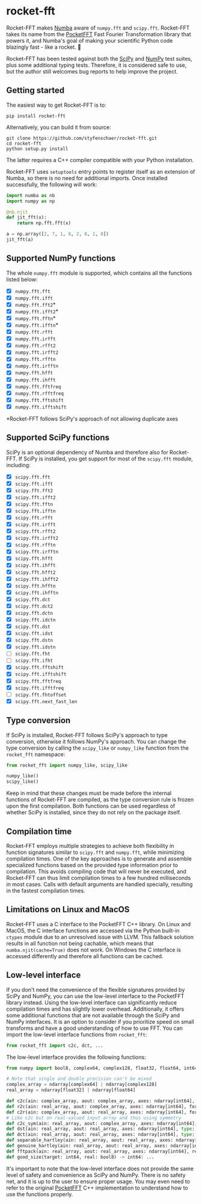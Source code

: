 # rocket-fft
Rocket-FFT makes [Numba](https://numba.pydata.org/) aware of `numpy.fft` and `scipy.fft`. Rocket-FFT takes its name from the [PocketFFT](https://github.com/hayguen/pocketfft) Fast Fourier Transformation library that powers it, and Numba's goal of making your scientific Python code blazingly fast - like a rocket. 🚀

Rocket-FFT has been tested against both the [SciPy](https://scipy.org/) and [NumPy](https://numpy.org/) test suites, plus some additional typing tests. Therefore, it is considered safe to use, but the author still welcomes bug reports to help improve the project. 

## Getting started
The easiest way to get Rocket-FFT is to:
```
pip install rocket-fft
```
Alternatively, you can build it from source:
```
git clone https://github.com/styfenschaer/rocket-fft.git
cd rocket-fft
python setup.py install
``` 
The latter requires a C++ compiler compatible with your Python installation.

Rocket-FFT uses `setuptools` entry points to register itself as an extension of Numba, so there is no need for additional imports. Once installed successfully, the following will work:
```python
import numba as nb
import numpy as np

@nb.njit
def jit_fft(x):
    return np.fft.fft(x)

a = np.array([2, 7, 1, 8, 2, 8, 1, 8])
jit_fft(a)
```

## Supported NumPy functions
The whole `numpy.fft` module is supported, which contains all the functions listed below:
- [x] `numpy.fft.fft`
- [x] `numpy.fft.ifft`
- [x] `numpy.fft.fft2`*
- [x] `numpy.fft.ifft2`*
- [x] `numpy.fft.fftn`*
- [x] `numpy.fft.ifftn`*
- [x] `numpy.fft.rfft`
- [x] `numpy.fft.irfft`
- [x] `numpy.fft.rfft2`
- [x] `numpy.fft.irfft2`
- [x] `numpy.fft.rfftn`
- [x] `numpy.fft.irfftn`
- [x] `numpy.fft.hfft`
- [x] `numpy.fft.ihfft`
- [x] `numpy.fft.fftfreq`
- [x] `numpy.fft.rfftfreq`
- [x] `numpy.fft.fftshift`
- [x] `numpy.fft.ifftshift`

\*Rocket-FFT follows SciPy's approach of not allowing duplicate axes

## Supported SciPy functions
SciPy is an optional dependency of Numba and therefore also for Rocket-FFT. 
If SciPy is installed, you get support for most of the `scipy.fft` module, including:
- [x] `scipy.fft.fft`
- [x] `scipy.fft.ifft`
- [x] `scipy.fft.fft2`
- [x] `scipy.fft.ifft2`
- [x] `scipy.fft.fftn`
- [x] `scipy.fft.ifftn`
- [x] `scipy.fft.rfft`
- [x] `scipy.fft.irfft`
- [x] `scipy.fft.rfft2`
- [x] `scipy.fft.irfft2`
- [x] `scipy.fft.rfftn`
- [x] `scipy.fft.irfftn`
- [x] `scipy.fft.hfft`
- [x] `scipy.fft.ihfft`
- [x] `scipy.fft.hfft2`
- [x] `scipy.fft.ihfft2`
- [x] `scipy.fft.hfftn`
- [x] `scipy.fft.ihfftn`
- [x] `scipy.fft.dct`
- [x] `scipy.fft.dct2`
- [x] `scipy.fft.dctn`
- [x] `scipy.fft.idctn`
- [x] `scipy.fft.dst`
- [x] `scipy.fft.idst`
- [x] `scipy.fft.dstn`
- [x] `scipy.fft.idstn`
- [ ] `scipy.fft.fht`
- [ ] `scipy.fft.ifht`
- [x] `scipy.fft.fftshift`
- [x] `scipy.fft.ifftshift`
- [x] `scipy.fft.fftfreq`
- [x] `scipy.fft.ifftfreq`
- [ ] `scipy.fft.fhtoffset`
- [x] `scipy.fft.next_fast_len`

## Type conversion
If SciPy is installed, Rocket-FFT follows SciPy's approach to type conversion, otherwise it follows NumPy's approach. 
You can change the type conversion by calling the `scipy_like` or `numpy_like` function from the `rocket_fft` namespace:
```python
from rocket_fft import numpy_like, scipy_like

numpy_like()
scipy_like()
```
Keep in mind that these changes must be made before the internal functions of Rocket-FFT are compiled, as the type conversion rule is frozen upon the first compilation.
Both functions can be used regardless of whether SciPy is installed, since they do not rely on the package itself.

## Compilation time
Rocket-FFT employs multiple strategies to achieve both flexibility in function signatures similar to `scipy.fft` and `numpy.fft`, while minimizing compilation times.
One of the key approaches is to generate and assemble specialized functions based on the provided type information prior to compilation. This avoids compiling code that will never be executed, and Rocket-FFT can thus limit compilation times to a few hundred milliseconds in most cases. Calls with default arguments are handled specially, resulting in the fastest compilation times.

## Limitations on Linux and MacOS
Rocket-FFT uses a C interface to the PocketFFT C++ library. On Linux and MacOS, the C interface functions are accessed via the Python built-in `ctypes` module due to an unresolved issue with LLVM. This fallback solution results in all function not being cachable, which means that `numba.njit(cache=True)` does not work. On Windows the C interface is accessed differently and therefore all functions can be cached.

## Low-level interface
If you don't need the convenience of the flexible signatures provided by SciPy and NumPy, you can use the low-level interface to the PocketFFT library instead. Using the low-level interface can significantly reduce compilation times and has slightly lower overhead. Additionally, it offers some additional functions that are not available through the SciPy and NumPy interfaces. It is an option to consider if you prioritize speed on small transforms and have a good understanding of how to use FFT. You can import the low-level interface functions from `rocket_fft`:
```python
from rocket_fft import c2c, dct, ...
```
The low-level interface provides the following functions:
```python
from numpy import bool8, complex64, complex128, float32, float64, int64

# Note that single and double precision can't be mixed
complex_array = ndarray[complex64] | ndarray[complex128]
real_array = ndarray[float32] | ndarray[float64]

def c2c(ain: complex_array, aout: complex_array, axes: ndarray[int64], forward: bool8, fct: float64, nthreads: int64) -> None: ...
def r2c(ain: real_array, aout: complex_array, axes: ndarray[int64], forward: bool8, fct: float64, nthreads: int64) -> None: ...
def c2r(ain: complex_array, aout: real_array, axes: ndarray[int64], forward: bool8, fct: float64, nthreads: int64) -> None: ...
# Like c2c but on real-valued input array and thus using symmetry
def c2c_sym(ain: real_array, aout: complex_array, axes: ndarray[int64], forward: bool8, fct: float64, nthreads: int64) -> None: ...
def dst(ain: real_array, aout: real_array, axes: ndarray[int64], type: int64, fct: float64, ortho: bool8, nthreads: int64) -> None: ...
def dct(ain: real_array, aout: real_array, axes: ndarray[int64], type: int64, fct: float64, ortho: bool8, nthreads: int64) -> None: ...
def separable_hartley(ain: real_array, aout: real_array, axes: ndarray[int64], fct: float64, nthreads: int64) -> None: ...
def genuine_hartley(ain: real_array, aout: real_array, axes: ndarray[int64], fct: float64, nthreads: int64) -> None: ...
def fftpack(ain: real_array, aout: real_array, axes: ndarray[int64], real2hermitian: bool8, forward: bool8, fct: float64, nthreads: int64) -> None: ...
def good_size(target: int64, real: bool8) -> int64: ...
```
It's important to note that the low-level interface does not provide the same level of safety and convenience as SciPy and NumPy. There is no safety net, and it is up to the user to ensure proper usage. You may even need to refer to the original [PocketFFT](https://github.com/hayguen/pocketfft) C++ implementation to understand how to use the functions properly. 
